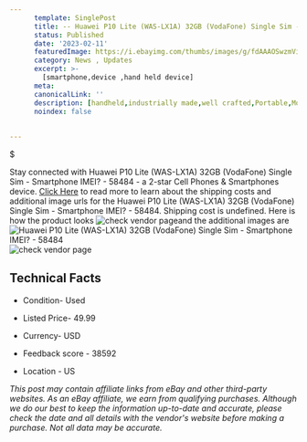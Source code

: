 ```yaml
---
      template: SinglePost
      title: -- Huawei P10 Lite (WAS-LX1A) 32GB (VodaFone) Single Sim - Smartphone IMEI? - 58484
      status: Published
      date: '2023-02-11'
      featuredImage: https://i.ebayimg.com/thumbs/images/g/fdAAAOSwzmViXtM8/s-l225.jpg
      category: News , Updates
      excerpt: >-
        [smartphone,device ,hand held device]
      meta:
      canonicalLink: ''
      description: [handheld,industrially made,well crafted,Portable,Mobile,Compact,Convenient,Lightweight,Maneuverable,Man-portable,Miniature,Carriable,Hand-held,Light,Holdable,Transportable,Mobile device,Pocket-sized,On-the-go,Wireless,Cordless,Compact size,Convenient size, smartphone,device ,hand held device]
      noindex: false
      
        
---
```

$

Stay connected with Huawei P10 Lite (WAS-LX1A) 32GB (VodaFone) Single Sim - Smartphone IMEI? - 58484 - a 2-star Cell Phones & Smartphones device. [Click Here](https://www.ebay.com/itm/144512837147?hash=item21a5a2e61b%3Ag%3AfdAAAOSwzmViXtM8&mkevt=1&mkcid=1&mkrid=711-53200-19255-0&campid=%253CePNCampaignId%253E&customid=%253CreferenceId%253E&toolid=10049) to read more to learn about the shipping costs and additional image urls for the Huawei P10 Lite (WAS-LX1A) 32GB (VodaFone) Single Sim - Smartphone IMEI? - 58484. Shipping cost is undefined. Here is how the product looks ![check vendor page](https://i.ebayimg.com/thumbs/images/g/fdAAAOSwzmViXtM8/s-l225.jpg)and the additional images are![Huawei P10 Lite (WAS-LX1A) 32GB (VodaFone) Single Sim - Smartphone IMEI? - 58484](https://i.ebayimg.com/images/g/fdAAAOSwzmViXtM8/s-l1600.jpg)![check vendor page](https://origin-galleryplus.ebayimg.com/ws/web/144512837147_2_0_1/225x225.jpg,https://origin-galleryplus.ebayimg.com/ws/web/144512837147_3_0_1/225x225.jpg,https://origin-galleryplus.ebayimg.com/ws/web/144512837147_4_0_1/225x225.jpg,https://origin-galleryplus.ebayimg.com/ws/web/144512837147_5_0_1/225x225.jpg,https://origin-galleryplus.ebayimg.com/ws/web/144512837147_6_0_1/225x225.jpg,https://origin-galleryplus.ebayimg.com/ws/web/144512837147_7_0_1/225x225.jpg,https://origin-galleryplus.ebayimg.com/ws/web/144512837147_8_0_1/225x225.jpg)



 ## Technical Facts 



     
      

 - Condition- Used 


      

 - Listed Price- 49.99 


      

 - Currency- USD 


      

 - Feedback score - 38592 


      

 - Location - US 


      
      

 *_This post may contain affiliate links from eBay and other third-party websites. As an eBay affiliate, we earn from qualifying purchases. Although we do our best to keep the information up-to-date and accurate, please check the date and all details with the vendor's website before making a purchase. Not all data may be accurate._*






